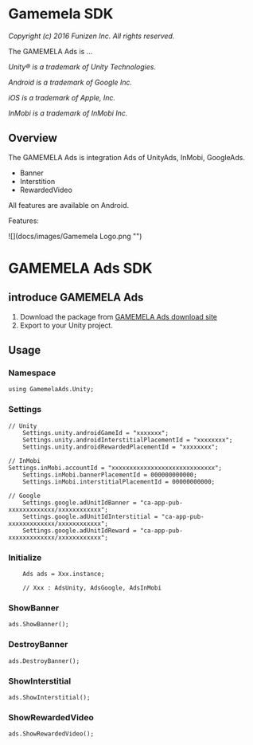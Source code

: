# Gamemela SDK
_Copyright (c) 2016 Funizen Inc. All rights reserved._

The GAMEMELA Ads is ...

_Unity&reg; is a trademark of Unity Technologies._

_Android is a trademark of Google Inc._

_iOS is a trademark of Apple, Inc._

_InMobi is a trademark of InMobi Inc._

## Overview

The GAMEMELA Ads is integration Ads of UnityAds, InMobi, GoogleAds.
* Banner
* Interstition
* RewardedVideo

All features are available on Android.

Features:

![](docs/images/Gamemela Logo.png "")

GAMEMELA Ads SDK
=========

introduce GAMEMELA Ads
-----------------------

1. Download the package from [GAMEMELA Ads download site][1]
2. Export to your Unity project.

Usage
-----------------------
### Namespace
	using GamemelaAds.Unity;

### Settings
    // Unity
		Settings.unity.androidGameId = "xxxxxxx";
		Settings.unity.androidInterstitialPlacementId = "xxxxxxxx";
		Settings.unity.androidRewardedPlacementId = "xxxxxxxx";

    // InMobi
    Settings.inMobi.accountId = "xxxxxxxxxxxxxxxxxxxxxxxxxxxxx";
		Settings.inMobi.bannerPlacementId = 000000000000;
		Settings.inMobi.interstitialPlacementId = 00000000000;
		
    // Google
		Settings.google.adUnitIdBanner = "ca-app-pub-xxxxxxxxxxxxx/xxxxxxxxxxxx";
		Settings.google.adUnitIdInterstitial = "ca-app-pub-xxxxxxxxxxxxx/xxxxxxxxxxxx";
		Settings.google.adUnitIdReward = "ca-app-pub-xxxxxxxxxxxxx/xxxxxxxxxxxx";    

### Initialize
		Ads ads = Xxx.instance;
		
		// Xxx : AdsUnity, AdsGoogle, AdsInMobi

### ShowBanner
    ads.ShowBanner();

### DestroyBanner
    ads.DestroyBanner();

### ShowInterstitial
    ads.ShowInterstitial();

### ShowRewardedVideo
    ads.ShowRewardedVideo();

[1]: https://github.com/gamemela/gamemelaads/archive/latest.zip "latest version of GAMEMELA-Ads"
